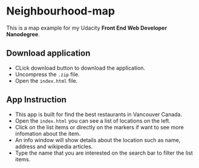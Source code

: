 # Neighbourhood-map
This is a map example for my Udacity **Front End Web Developer Nanodegree**.

## Download application
* CLick download button to download the application.
* Uncompress the `.zip` file.
* Open the `index.html` file.

## App Instruction
* This app is built for find the best restaurants in Vancouver Canada.
* Open the `index.html` you can see a list of locations on the left.
* Click on the list items or directly on the markers if want to see more infomation about the item.
* An info window will show details about the location such as name, address and wikipedia articles.
* Type the name that you are interested on the search bar to filter the list items.
